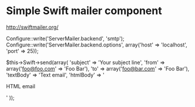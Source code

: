 # Simple Swift mailer component

http://swiftmailer.org/

  Configure::write('ServerMailer.backend', 'smtp');
  Configure::write('ServerMailer.backend.options', array('host' => 'localhost', 'port' => 25));

  $this->Swift->send(array(
      'subject'  => 'Your subject line',
      'from'     => array('foo@foo.com' => 'Foo Bar'),
      'to'       => array('foo@bar.com' => 'Foo Bar'),
      'textBody' => 'Text email',
      'htmlBody' => '<p>HTML email</p>'
  ));
